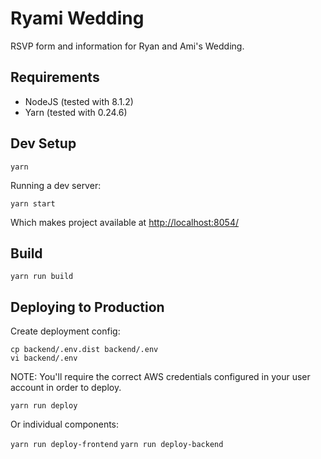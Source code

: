 # Ryami Wedding

RSVP form and information for Ryan and Ami's Wedding.


## Requirements

 - NodeJS (tested with 8.1.2)
 - Yarn (tested with 0.24.6)


## Dev Setup

`yarn`

Running a dev server:

`yarn start`

Which makes project available at [http://localhost:8054/](http://localhost:8054/)


## Build

`yarn run build`


## Deploying to Production

Create deployment config:

```
cp backend/.env.dist backend/.env
vi backend/.env
```

NOTE: You'll require the correct AWS credentials configured in your user account in order to deploy.

`yarn run deploy`

Or individual components:

`yarn run deploy-frontend`
`yarn run deploy-backend`
